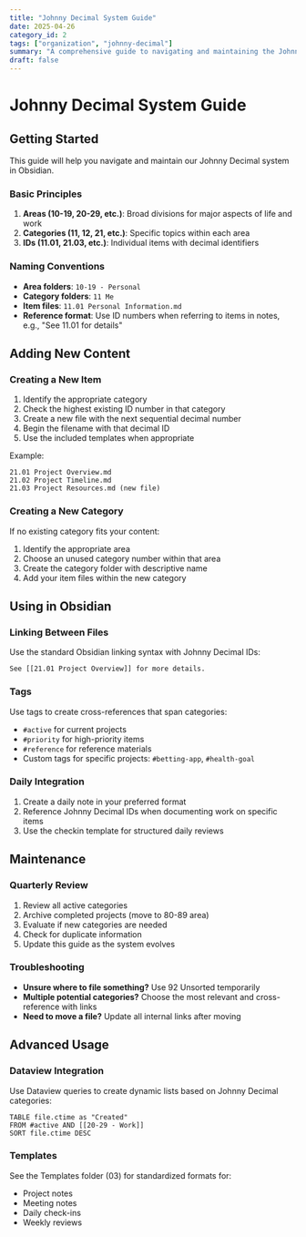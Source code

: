 ```yaml
---
title: "Johnny Decimal System Guide"
date: 2025-04-26
category_id: 2
tags: ["organization", "johnny-decimal"]
summary: "A comprehensive guide to navigating and maintaining the Johnny Decimal system in Obsidian."
draft: false
---
```


# Johnny Decimal System Guide

## Getting Started

This guide will help you navigate and maintain our Johnny Decimal system in Obsidian.

### Basic Principles

1. **Areas (10-19, 20-29, etc.)**: Broad divisions for major aspects of life and work
2. **Categories (11, 12, 21, etc.)**: Specific topics within each area
3. **IDs (11.01, 21.03, etc.)**: Individual items with decimal identifiers

### Naming Conventions

- **Area folders**: `10-19 - Personal`
- **Category folders**: `11 Me`
- **Item files**: `11.01 Personal Information.md`
- **Reference format**: Use ID numbers when referring to items in notes, e.g., "See 11.01 for details"

## Adding New Content

### Creating a New Item

1. Identify the appropriate category
2. Check the highest existing ID number in that category
3. Create a new file with the next sequential decimal number
4. Begin the filename with that decimal ID
5. Use the included templates when appropriate

Example:
```
21.01 Project Overview.md
21.02 Project Timeline.md
21.03 Project Resources.md (new file)
```

### Creating a New Category

If no existing category fits your content:

1. Identify the appropriate area
2. Choose an unused category number within that area
3. Create the category folder with descriptive name
4. Add your item files within the new category

## Using in Obsidian

### Linking Between Files

Use the standard Obsidian linking syntax with Johnny Decimal IDs:

```
See [[21.01 Project Overview]] for more details.
```

### Tags

Use tags to create cross-references that span categories:
- `#active` for current projects
- `#priority` for high-priority items
- `#reference` for reference materials
- Custom tags for specific projects: `#betting-app`, `#health-goal`

### Daily Integration

1. Create a daily note in your preferred format
2. Reference Johnny Decimal IDs when documenting work on specific items
3. Use the checkin template for structured daily reviews

## Maintenance

### Quarterly Review

1. Review all active categories
2. Archive completed projects (move to 80-89 area)
3. Evaluate if new categories are needed
4. Check for duplicate information
5. Update this guide as the system evolves

### Troubleshooting

- **Unsure where to file something?** Use 92 Unsorted temporarily
- **Multiple potential categories?** Choose the most relevant and cross-reference with links
- **Need to move a file?** Update all internal links after moving

## Advanced Usage

### Dataview Integration

Use Dataview queries to create dynamic lists based on Johnny Decimal categories:

```
TABLE file.ctime as "Created"
FROM #active AND [[20-29 - Work]]
SORT file.ctime DESC
```

### Templates

See the Templates folder (03) for standardized formats for:
- Project notes
- Meeting notes
- Daily check-ins
- Weekly reviews

